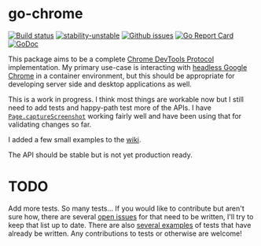 # go-chrome

[![Build status](https://travis-ci.org/mkenney/go-chrome.svg?branch=master)](https://travis-ci.org/mkenney/go-chrome) [![stability-unstable](https://img.shields.io/badge/stability-unstable-yellow.svg)](https://github.com/mkenney/stability-badges#unstable) [![Github issues](https://img.shields.io/github/issues-raw/mkenney/go-chrome.svg)](https://github.com/mkenney/go-chrome/issues) [![Go Report Card](https://goreportcard.com/badge/github.com/mkenney/go-chrome)](https://goreportcard.com/report/github.com/mkenney/go-chrome) [![GoDoc](https://godoc.org/github.com/mkenney/go-chrome?status.svg)](https://godoc.org/github.com/mkenney/go-chrome)


This package aims to be a complete [Chrome DevTools Protocol](https://chromedevtools.github.io/devtools-protocol/) implementation. My primary use-case is interacting with [headless Google Chrome](https://developers.google.com/web/updates/2017/04/headless-chrome) in a container environment, but this should be appropriate for developing server side and desktop applications as well.

This is a work in progress. I think most things are workable now but I still need to add tests and happy-path test more of the APIs. I have [`Page.captureScreenshot`](https://chromedevtools.github.io/devtools-protocol/tot/Page/#method-captureScreenshot) working fairly well and have been using that for validating changes so far.

I added a few small examples to the [wiki](https://github.com/mkenney/go-chrome/wiki).

The API should be stable but is not yet production ready.

# TODO

Add more tests. So many tests... If you would like to contribute but aren't sure how, there are several [open issues](https://github.com/mkenney/go-chrome/issues?q=is%3Aopen+is%3Aissue+project%3Amkenney%2Fgo-chrome%2F1) for that need to be written, I'll try to keep that list up to date. There are also [several examples](https://github.com/mkenney/go-chrome/blob/master/socket/protocol.animation_test.go) of tests that have already be written. Any contributions to tests or otherwise are welcome!
